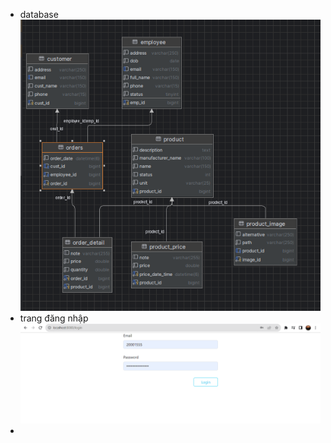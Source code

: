 - database
    <img src="./screenshot/database.png">
- trang đăng nhập
    <img src="./screenshot/login.png">
- 
